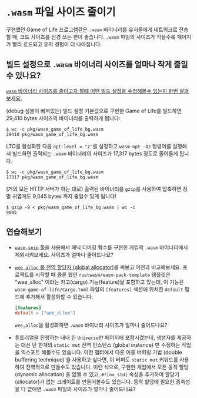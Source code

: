 # `.wasm` 파일 사이즈 줄이기

구현했던 Game of Life 프로그램같은 `.wasm` 바이너리를 유저들에게 네트워크로 전송할 때, 코드 사이즈를 신경 쓰는 편이 좋습니다. `.wasm` 파일의 사이즈가 작을수록 페이지가 빨리 로드되고 유저 경험이 더 나아집니다.

## 빌드 설정으로 `.wasm` 바이너리 사이즈를 얼마나 작게 줄일수 있나요?

[`wasm` 바이너리 사이즈를 줄이고자 할때 어떤 빌드 설정을 수정해볼수 있는지 한번 살펴보세요.](../reference/code-size.html#optimizing-builds-for-code-size)


(debug 심볼이 빠져있는) 빌드 설정 기본값으로 구현한 Game of Life를 빌드하면 29,410 bytes 사이즈의 바이너리를 출력하게 됩니다:

```
$ wc -c pkg/wasm_game_of_life_bg.wasm
29410 pkg/wasm_game_of_life_bg.wasm
```

LTO를 활성화한 다음 `opt-level = "z"`를 설정하고 `wasm-opt -Oz` 명령어를 실행해서 빌드하면 출력되는 `.wasm` 바이너리의 사이즈가 17,317 bytes 정도로 줄어들게 됩니다.

```
$ wc -c pkg/wasm_game_of_life_bg.wasm
17317 pkg/wasm_game_of_life_bg.wasm
```

(거의 모든 HTTP 서버가 하는 대로) 출력된 바이너리를 `gzip`를 사용하여 압축하면 정말 귀엽게도 9,045 bytes 까지 줄일수 있게 됩니다!

```
$ gzip -9 < pkg/wasm_game_of_life_bg.wasm | wc -c
9045
```

## 연습해보기

* [`wasm-snip` 툴](../reference/code-size.html#use-the-wasm-snip-tool)을 사용해서 패닉 디버깅 함수를 구현한 게임의 `.wasm` 바이너리에서 제외시켜보세요. 사이즈가 얼마나 줄어드나요?

* [`wee_alloc` 를 전역 할당자 (global allocator)](https://github.com/rustwasm/wee_alloc)를 써보고 이전과 비교해보세요. 프로젝트를 시작할 때 클론 했던 `rustwasm/wasm-pack-template` 템플릿은 "wee_alloc" 이라는 카고(cargo) 기능(feature)을 포함하고 있는데, 이 기능은 `wasm-game-of-life/Cargo.toml` 파일의 `[features]` 섹션에 위치한 `default` 필드에 추가해서 활성화할 수 있습니다.

  ```toml
  [features]
  default = ["wee_alloc"]
  ```

  `wee_alloc`을 활성화하면 `.wasm` 바이너리 사이즈가 얼마나 줄어드나요?

* 튜토리얼을 진행하는 내내 한 `Universe`만 페이지에 포함시켰는데, 생성자를 제공하는 대신 단 한개의 `static mut` 전역 인스턴스 (global instance) 만 수정하는 작업을 익스포트 해볼수도 있습니다. 이전 챕터에서 다룬 이중 버퍼링 기법 (double buffering technique) 을 사용하고 싶다면, 이 버퍼도 `static mut` 키워드를 사용하여 전역적으로 만들수도 있습니다. 이런 식으로, 구현한 게임에서 모든 동적 할당 (dynamic allocation) 을 없앨 수 있고, `#![no_std]` 속성을 추가하여 할당기(allocator)가 없는 크레이트를 만들어볼수도 있습니다. 동적 할당에 필요한 종속성을 다 없애면 `.wasm` 파일의 사이즈가 얼마나 줄어드나요?
